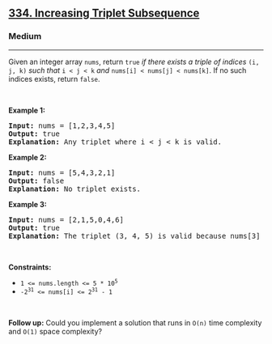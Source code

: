 <h2><a href="https://leetcode.com/problems/increasing-triplet-subsequence/?envType=list&envId=r0owyfj3">334. Increasing Triplet Subsequence</a></h2><h3>Medium</h3><hr><p>Given an integer array <code>nums</code>, return <code>true</code><em> if there exists a triple of indices </em><code>(i, j, k)</code><em> such that </em><code>i &lt; j &lt; k</code><em> and </em><code>nums[i] &lt; nums[j] &lt; nums[k]</code>. If no such indices exists, return <code>false</code>.</p>

<p>&nbsp;</p>
<p><strong class="example">Example 1:</strong></p>

<pre>
<strong>Input:</strong> nums = [1,2,3,4,5]
<strong>Output:</strong> true
<strong>Explanation:</strong> Any triplet where i &lt; j &lt; k is valid.
</pre>

<p><strong class="example">Example 2:</strong></p>

<pre>
<strong>Input:</strong> nums = [5,4,3,2,1]
<strong>Output:</strong> false
<strong>Explanation:</strong> No triplet exists.
</pre>

<p><strong class="example">Example 3:</strong></p>

<pre>
<strong>Input:</strong> nums = [2,1,5,0,4,6]
<strong>Output:</strong> true
<strong>Explanation:</strong> The triplet (3, 4, 5) is valid because nums[3] == 0 &lt; nums[4] == 4 &lt; nums[5] == 6.
</pre>

<p>&nbsp;</p>
<p><strong>Constraints:</strong></p>

<ul>
	<li><code>1 &lt;= nums.length &lt;= 5 * 10<sup>5</sup></code></li>
	<li><code>-2<sup>31</sup> &lt;= nums[i] &lt;= 2<sup>31</sup> - 1</code></li>
</ul>

<p>&nbsp;</p>
<strong>Follow up:</strong> Could you implement a solution that runs in <code>O(n)</code> time complexity and <code>O(1)</code> space complexity?